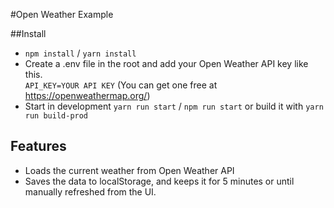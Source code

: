 #Open Weather Example

##Install

- `npm install` / `yarn install`
- Create a .env file in the root and add your Open Weather API key like this.  
`API_KEY=YOUR API KEY` (You can get one free at https://openweathermap.org/)
- Start in development `yarn run start` / `npm run start` or build it with `yarn run build-prod`

## Features

- Loads the current weather from Open Weather API
- Saves the data to localStorage, and keeps it for 5 minutes or until manually refreshed from the UI.

 
